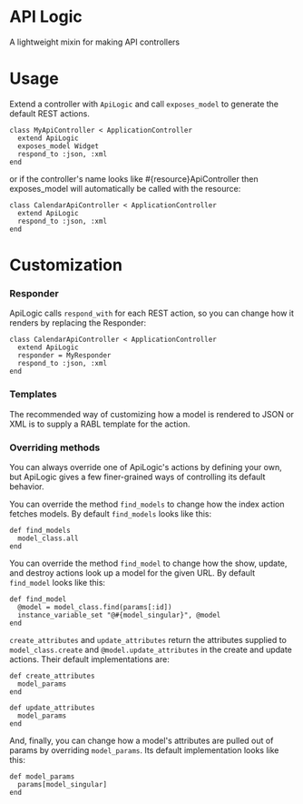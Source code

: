 # API Logic

A lightweight mixin for making API controllers

# Usage

Extend a controller with `ApiLogic` and call `exposes_model`
to generate the default REST actions.
    
    class MyApiController < ApplicationController
      extend ApiLogic
      exposes_model Widget
      respond_to :json, :xml
    end
    
or if the controller's name looks like #{resource}ApiController then
exposes_model will automatically be called with the resource:
    
    class CalendarApiController < ApplicationController
      extend ApiLogic
      respond_to :json, :xml
    end
    
# Customization

### Responder

ApiLogic calls `respond_with` for each REST action, so you can change
how it renders by replacing the Responder:

    class CalendarApiController < ApplicationController
      extend ApiLogic
      responder = MyResponder
      respond_to :json, :xml
    end

### Templates

The recommended way of customizing how a model is rendered to JSON or XML
is to supply a RABL template for the action.

### Overriding methods

You can always override one of ApiLogic's actions by defining your own, but
ApiLogic gives a few finer-grained ways of controlling its default behavior.

You can override the method `find_models` to change how the index action
fetches models. By default `find_models` looks like this:

    def find_models
      model_class.all
    end

You can override the method `find_model` to change how the show, update, and
destroy actions look up a model for the given URL. By default `find_model` looks
like this:

    def find_model
      @model = model_class.find(params[:id])
      instance_variable_set "@#{model_singular}", @model
    end

`create_attributes` and `update_attributes` return the attributes supplied
to `model_class.create` and `@model.update_attributes` in the create and 
update actions. Their default implementations are:

    def create_attributes
      model_params
    end

    def update_attributes
      model_params
    end

And, finally, you can change how a model's attributes are pulled out of params
by overriding `model_params`. Its default implementation looks like this:

    def model_params
      params[model_singular]
    end

